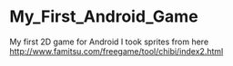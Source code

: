 # My_First_Android_Game
My first 2D game for Android
I took sprites from here http://www.famitsu.com/freegame/tool/chibi/index2.html
